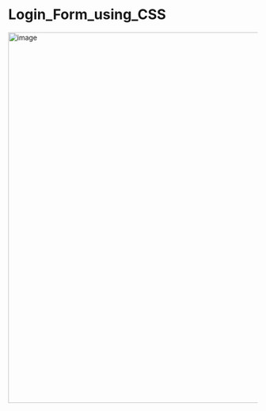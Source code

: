 # Login_Form_using_CSS
<img width="874" height="749" alt="image" src="https://github.com/user-attachments/assets/010b72fe-561d-4e56-a6e9-6c4e64094bfd" />
